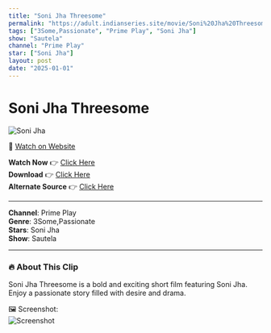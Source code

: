 ```yaml
---
title: "Soni Jha Threesome"
permalink: "https://adult.indianseries.site/movie/Soni%20Jha%20Threesome"
tags: ["3Some,Passionate", "Prime Play", "Soni Jha"]
show: "Sautela"
channel: "Prime Play"
star: ["Soni Jha"]
layout: post
date: "2025-01-01"
---
```


# Soni Jha Threesome

![Soni Jha](https://shorts.desisins.com/wp-content/uploads/2023/09/Soni-Jha-Sautela-PrimePlay-DesiSins.com_.jpg)

🔗 [Watch on Website](https://adult.indianseries.site/movie/Soni%20Jha%20Threesome)

**Watch Now** 👉 [Click Here](https://adult.indianseries.site/movie/Soni%20Jha%20Threesome)  
**Download** 👉 [Click Here](https://adult.indianseries.site/movie/Soni%20Jha%20Threesome)  
**Alternate Source** 👉 [Click Here](https://adult.indianseries.site/movie/Soni%20Jha%20Threesome)

---

**Channel**: Prime Play  
**Genre**: 3Some,Passionate  
**Stars**: Soni Jha  
**Show**: Sautela

---

### 🔥 About This Clip

Soni Jha Threesome is a bold and exciting short film featuring Soni Jha. Enjoy a passionate story filled with desire and drama.
 
🖼️ Screenshot:  
![Screenshot](https://shorts.desisins.com/wp-content/uploads/2023/09/Soni-Jha-Sautela-PrimePlay-DesiSins.com_.jpg)
